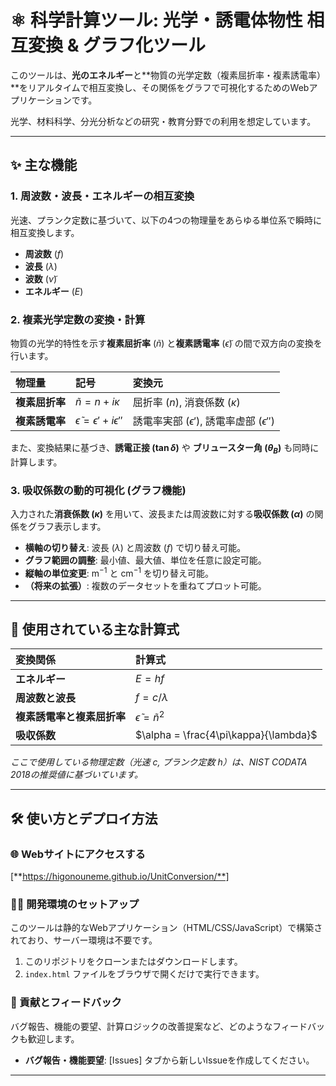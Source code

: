 
# ⚛️ 科学計算ツール: 光学・誘電体物性 相互変換 & グラフ化ツール

このツールは、**光のエネルギー**と**物質の光学定数（複素屈折率・複素誘電率）**をリアルタイムで相互変換し、その関係をグラフで可視化するためのWebアプリケーションです。

光学、材料科学、分光分析などの研究・教育分野での利用を想定しています。

---

## ✨ 主な機能

### 1. 周波数・波長・エネルギーの相互変換

光速、プランク定数に基づいて、以下の4つの物理量をあらゆる単位系で瞬時に相互変換します。

* **周波数** ($f$)
* **波長** ($\lambda$)
* **波数** ($\tilde{\nu}$)
* **エネルギー** ($E$)

### 2. 複素光学定数の変換・計算

物質の光学的特性を示す**複素屈折率** ($\tilde{n}$) と**複素誘電率** ($\tilde{\epsilon}$) の間で双方向の変換を行います。

| 物理量 | 記号 | 変換元 |
| :--- | :--- | :--- |
| **複素屈折率** | $\tilde{n} = n + i\kappa$ | 屈折率 ($n$), 消衰係数 ($\kappa$) |
| **複素誘電率** | $\tilde{\epsilon} = \epsilon' + i\epsilon''$ | 誘電率実部 ($\epsilon'$), 誘電率虚部 ($\epsilon''$) |

また、変換結果に基づき、**誘電正接 ($\tan\delta$)** や **ブリュースター角 ($\theta_B$)** も同時に計算します。

### 3. 吸収係数の動的可視化 (グラフ機能)

入力された**消衰係数 ($\kappa$)** を用いて、波長または周波数に対する**吸収係数 ($\alpha$)** の関係をグラフ表示します。

* **横軸の切り替え**: 波長 ($\lambda$) と周波数 ($f$) で切り替え可能。
* **グラフ範囲の調整**: 最小値、最大値、単位を任意に設定可能。
* **縦軸の単位変更**: $\text{m}^{-1}$ と $\text{cm}^{-1}$ を切り替え可能。
* **（将来の拡張）**: 複数のデータセットを重ねてプロット可能。

---

## 📐 使用されている主な計算式

| 変換関係 | 計算式 |
| :--- | :--- |
| **エネルギー** | $E = hf$ |
| **周波数と波長** | $f = c / \lambda$ |
| **複素誘電率と複素屈折率** | $\tilde{\epsilon} = \tilde{n}^2$ |
| **吸収係数** | $\alpha = \frac{4\pi\kappa}{\lambda}$ |

*ここで使用している物理定数（光速 $c$, プランク定数 $h$）は、NIST CODATA 2018の推奨値に基づいています。*

---

## 🛠️ 使い方とデプロイ方法

### 🌐 Webサイトにアクセスする

[**https://higonouneme.github.io/UnitConversion/**]

### 👨‍💻 開発環境のセットアップ

このツールは静的なWebアプリケーション（HTML/CSS/JavaScript）で構築されており、サーバー環境は不要です。

1.  このリポジトリをクローンまたはダウンロードします。
2.  `index.html` ファイルをブラウザで開くだけで実行できます。

### 🤝 貢献とフィードバック

バグ報告、機能の要望、計算ロジックの改善提案など、どのようなフィードバックも歓迎します。

* **バグ報告・機能要望**: [Issues] タブから新しいIssueを作成してください。

---

